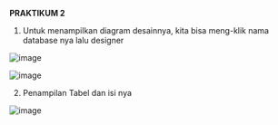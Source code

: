 **PRAKTIKUM 2**

1. Untuk menampilkan diagram desainnya, kita bisa meng-klik nama database nya lalu designer

![image](https://github.com/kevindwiwijaya/Praktikum-Basis-Data/assets/87982064/d0e91b8c-03a2-4842-8ae5-3a4d4b3bfd88)

![image](https://github.com/kevindwiwijaya/Praktikum-Basis-Data/assets/87982064/c8c16a82-39f6-4efc-bc84-e6179acfadff)

2. Penampilan  Tabel dan isi nya

![image](https://github.com/kevindwiwijaya/Praktikum-Basis-Data/assets/87982064/cbdfbe4c-f939-455f-90b5-4691c6bc2639)





